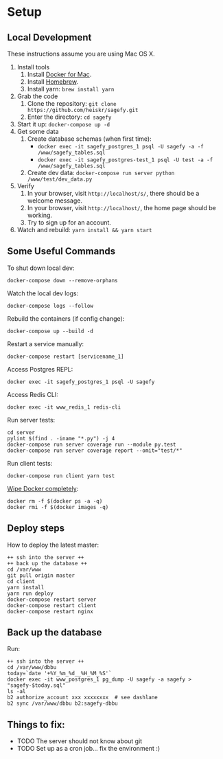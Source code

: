 # Setup

## Local Development

These instructions assume you are using Mac OS X.

1. Install tools
   1. Install [Docker for Mac](https://www.docker.com/docker-mac).
   2. Install [Homebrew](https://brew.sh/).
   3. Install yarn: `brew install yarn`
2. Grab the code
   1. Clone the repository: `git clone https://github.com/heiskr/sagefy.git`
   2. Enter the directory: `cd sagefy`
3. Start it up: `docker-compose up -d`
4. Get some data
   1. Create database schemas (when first time):
      * `docker exec -it sagefy_postgres_1 psql -U sagefy -a -f /www/sagefy_tables.sql`
      * `docker exec -it sagefy_postgres-test_1 psql -U test -a -f /www/sagefy_tables.sql`
   2. Create dev data: `docker-compose run server python /www/test/dev_data.py`
5. Verify
   1. In your browser, visit `http://localhost/s/`, there should be a welcome message.
   2. In your browser, visit `http://localhost/`, the home page should be working.
   3. Try to sign up for an account.
6. Watch and rebuild: `yarn install && yarn start`

## Some Useful Commands

To shut down local dev:

    docker-compose down --remove-orphans

Watch the local dev logs:

    docker-compose logs --follow

Rebuild the containers (if config change):

    docker-compose up --build -d

Restart a service manually:

    docker-compose restart [servicename_1]

Access Postgres REPL:

    docker exec -it sagefy_postgres_1 psql -U sagefy

Access Redis CLI:

    docker exec -it www_redis_1 redis-cli

Run server tests:

    cd server
    pylint $(find . -iname "*.py") -j 4
    docker-compose run server coverage run --module py.test
    docker-compose run server coverage report --omit="test/*"

Run client tests:

    docker-compose run client yarn test

[Wipe Docker completely](http://bit.ly/2xrbmWb):

    docker rm -f $(docker ps -a -q)
    docker rmi -f $(docker images -q)

## Deploy steps

How to deploy the latest master:

    ++ ssh into the server ++
    ++ back up the database ++
    cd /var/www
    git pull origin master
    cd client
    yarn install
    yarn run deploy
    docker-compose restart server
    docker-compose restart client
    docker-compose restart nginx

## Back up the database

Run:

    ++ ssh into the server ++
    cd /var/www/dbbu
    today=`date '+%Y_%m_%d__%H_%M_%S'`
    docker exec -it www_postgres_1 pg_dump -U sagefy -a sagefy > "sagefy-$today.sql"
    ls -al
    b2 authorize_account xxx xxxxxxxx  # see dashlane
    b2 sync /var/www/dbbu b2:sagefy-dbbu

## Things to fix:

* TODO The server should not know about git
* TODO Set up as a cron job... fix the environment :)
